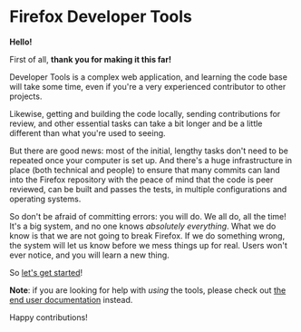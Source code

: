 # Firefox Developer Tools

**Hello!**

First of all, **thank you for making it this far!**

Developer Tools is a complex web application, and learning the code base will take some time, even if you're a very experienced contributor to other projects. 

Likewise, getting and building the code locally, sending contributions for review, and other essential tasks can take a bit longer and be a little different than what you're used to seeing.

But there are good news: most of the initial, lengthy tasks don't need to be repeated once your computer is set up. And there's a huge infrastructure in place (both technical and people) to ensure that many commits can land into the Firefox repository with the peace of mind that the code is peer reviewed, can be built and passes the tests, in multiple configurations and operating systems.

So don't be afraid of committing errors: you will do. We all do, all the time! It's a big system, and no one knows *absolutely everything*. What we do know is that we are not going to break Firefox. If we do something wrong, the system will let us know before we mess things up for real. Users won't ever notice, and you will learn a new thing.

So [let's get started](./getting-started/)!

**Note**: if you are looking for help with *using* the tools, please check out [the end user documentation](https://developer.mozilla.org/en-US/docs/Tools) instead.

Happy contributions!